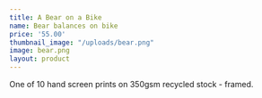 ```yaml
---
title: A Bear on a Bike
name: Bear balances on bike
price: '55.00'
thumbnail_image: "/uploads/bear.png"
image: bear.png
layout: product
---
```


One of 10 hand screen prints on 350gsm recycled stock - framed.
